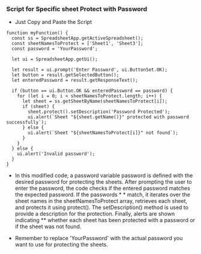 ### Script for Specific sheet Protect with Password

* Just Copy and Paste the Script

```
function myFunction() {
  const ss = SpreadsheetApp.getActiveSpreadsheet();
  const sheetNamesToProtect = ['Sheet1', 'Sheet3'];
  const password = 'YourPassword';

  let ui = SpreadsheetApp.getUi();

  let result = ui.prompt('Enter Password', ui.ButtonSet.OK);
  let button = result.getSelectedButton();
  let enteredPassword = result.getResponseText();

  if (button == ui.Button.OK && enteredPassword == password) {
    for (let i = 0; i < sheetNamesToProtect.length; i++) {
      let sheet = ss.getSheetByName(sheetNamesToProtect[i]);
      if (sheet) {
        sheet.protect().setDescription('Password Protected');
        ui.alert(`Sheet "${sheet.getName()}" protected with password successfully`);
      } else {
        ui.alert(`Sheet "${sheetNamesToProtect[i]}" not found`);
      }
    }
  } else {
    ui.alert('Invalid password');
  }
}

```

* In this modified code, a password variable password is defined with the desired password for protecting the sheets. After prompting the user to enter the password, the code checks if the entered password matches the expected password. If the passwords * * match, it iterates over the sheet names in the sheetNamesToProtect array, retrieves each sheet, and protects it using protect(). The setDescription() method is used to provide a description for the protection. Finally, alerts are shown indicating **  whether each sheet has been protected with a password or if the sheet was not found.

* Remember to replace 'YourPassword' with the actual password you want to use for protecting the sheets.
